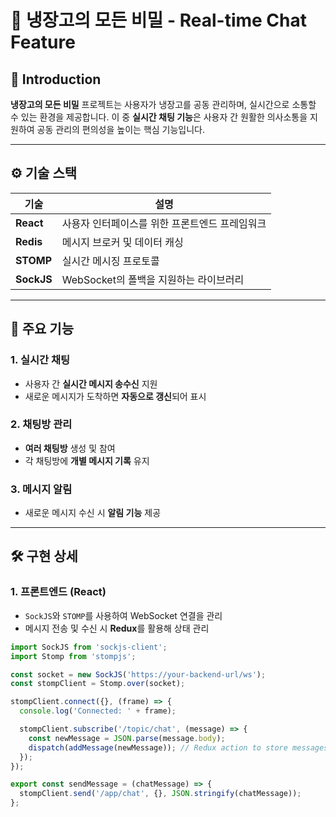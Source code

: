 # 🥶 냉장고의 모든 비밀 - Real-time Chat Feature

## 📌 Introduction

**냉장고의 모든 비밀** 프로젝트는 사용자가 냉장고를 공동 관리하며, 실시간으로 소통할 수 있는 환경을 제공합니다. 이 중 **실시간 채팅 기능**은 사용자 간 원활한 의사소통을 지원하여 공동 관리의 편의성을 높이는 핵심 기능입니다.

---

## ⚙️ 기술 스택

| 기술        | 설명                                      |
| ----------- | ----------------------------------------- |
| **React**   | 사용자 인터페이스를 위한 프론트엔드 프레임워크 |
| **Redis**   | 메시지 브로커 및 데이터 캐싱              |
| **STOMP**   | 실시간 메시징 프로토콜                    |
| **SockJS**  | WebSocket의 폴백을 지원하는 라이브러리    |

---

## 🚀 주요 기능

### 1. 실시간 채팅
- 사용자 간 **실시간 메시지 송수신** 지원
- 새로운 메시지가 도착하면 **자동으로 갱신**되어 표시

### 2. 채팅방 관리
- **여러 채팅방** 생성 및 참여
- 각 채팅방에 **개별 메시지 기록** 유지

### 3. 메시지 알림
- 새로운 메시지 수신 시 **알림 기능** 제공

---

## 🛠️ 구현 상세

### 1. 프론트엔드 (React)
- `SockJS`와 `STOMP`를 사용하여 WebSocket 연결을 관리
- 메시지 전송 및 수신 시 **Redux**를 활용해 상태 관리

```javascript
import SockJS from 'sockjs-client';
import Stomp from 'stompjs';

const socket = new SockJS('https://your-backend-url/ws');
const stompClient = Stomp.over(socket);

stompClient.connect({}, (frame) => {
  console.log('Connected: ' + frame);

  stompClient.subscribe('/topic/chat', (message) => {
    const newMessage = JSON.parse(message.body);
    dispatch(addMessage(newMessage)); // Redux action to store messages
  });
});

export const sendMessage = (chatMessage) => {
  stompClient.send('/app/chat', {}, JSON.stringify(chatMessage));
};
